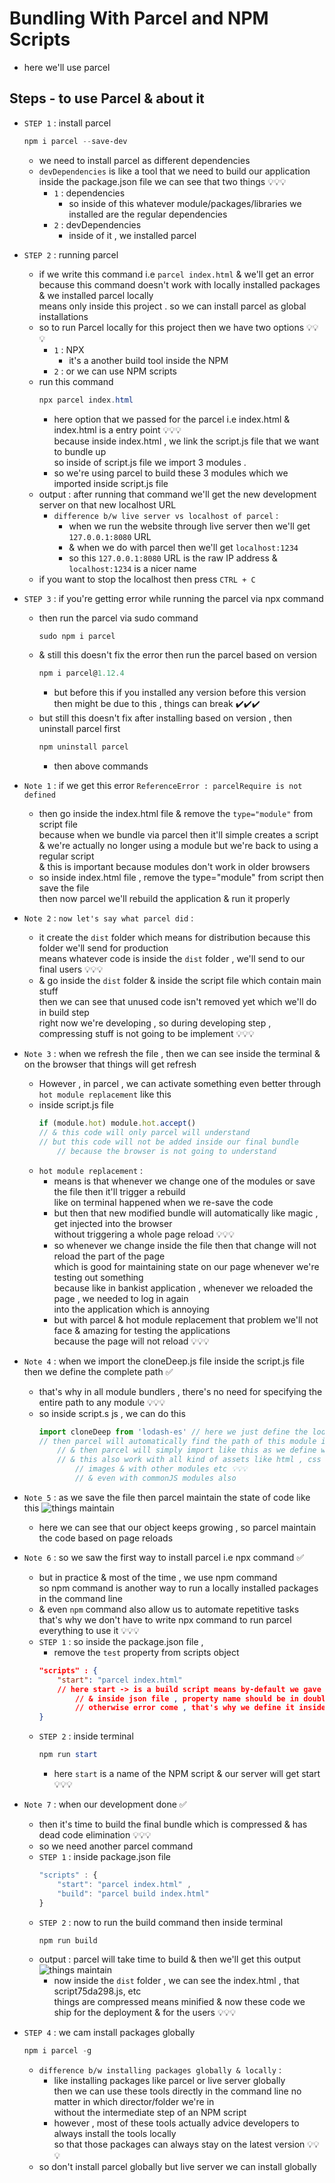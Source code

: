 # Bundling With Parcel and NPM Scripts

- here we'll use parcel

## Steps - to use Parcel & about it

- `STEP 1` : install parcel
    ```powershell
    npm i parcel --save-dev
    ```
    - we need to install parcel as different dependencies
    - `devDependencies` is like a tool that we need to build our application <br>
        inside the package.json file we can see that two things 💡💡💡
        - `1` : dependencies
            - so inside of this whatever module/packages/libraries we installed are the regular dependencies
        - `2` : devDependencies
            - inside of it , we installed parcel

- `STEP 2` : running parcel
    - if we write this command i.e `parcel index.html` & we'll get an error <br>
        because this command doesn't work with locally installed packages & we installed parcel locally <br>
        means only inside this project . so we can install parcel as global installations
    - so to run Parcel locally for this project then we have two options 💡💡💡
        - `1` : NPX
            - it's a another build tool inside the NPM
        - `2` : or we can use NPM scripts 
    - run this command 
        ```powershell
        npx parcel index.html
        ```
        - here option that we passed for the parcel i.e index.html & index.html is a entry point 💡💡💡 <br>
            because inside index.html , we link the script.js file that we want to bundle up <br> 
            so inside of script.js file we import 3 modules .
        - so we're using parcel to build these 3 modules which we imported inside script.js file 
    - output : after running that command we'll get the new development server on that new localhost URL 
        - `difference b/w live server vs localhost of parcel` : 
            - when we run the website through live server then we'll get `127.0.0.1:8080` URL <br>
            - & when we do with parcel then we'll get `localhost:1234`
            - so this `127.0.0.1:8080` URL is the raw IP address & `localhost:1234` is a nicer name
    - if you want to stop the localhost then press `CTRL + C`

- `STEP 3` : if you're getting error while running the parcel via npx command 
    - then run the parcel via sudo command
        ```powershell
        sudo npm i parcel
        ```
    - & still this doesn't fix the error then run the parcel based on version 
        ```powershell
        npm i parcel@1.12.4
        ```
        - but before this if you installed any version before this version then might be due to this , things can break ✔️✔️✔️
    - but still this doesn't fix after installing based on version , then uninstall parcel first
        ```powershell
        npm uninstall parcel
        ```
        - then above commands 

- `Note 1` : if we get this error `ReferenceError : parcelRequire is not defined`
    - then go inside the index.html file & remove the `type="module"` from script file <br>
        because when we bundle via parcel then it'll simple creates a script <br>
        & we're actually no longer using a module but we're back to using a regular script <br>
        & this is important because modules don't work in older browsers
    - so inside index.html file , remove the type="module" from script then save the file<br>
        then now parcel we'll rebuild the application & run it properly

- `Note 2` : `now let's say what parcel did` : 
    - it create the `dist` folder which means for distribution because this folder we'll send for production <br> 
        means whatever code is inside the `dist` folder , we'll send to our final users 💡💡💡
    - & go inside the `dist` folder & inside the script file which contain main stuff <br>
        then we can see that unused code isn't removed yet which we'll do in build step <br>
        right now we're developing , so during developing step , compressing stuff is not going to be implement 💡💡💡

- `Note 3` : when we refresh the file , then we can see inside the terminal & on the browser that things will get refresh
    - However , in parcel , we can activate something even better through `hot module replacement` like this
    - inside script.js file
        ```js
        if (module.hot) module.hot.accept()
        // & this code will only parcel will understand
        // but this code will not be added inside our final bundle
            // because the browser is not going to understand
        ```
    - `hot module replacement` : 
        - means is that whenever we change one of the modules or save the file then it'll trigger a rebuild <br>
            like on terminal happened when we re-save the code
        - but then that new modified bundle will automatically like magic , get injected into the browser <br> 
            without triggering a whole page reload 💡💡💡
        - so whenever we change inside the file then that change will not reload the part of the page <br> 
            which is good for maintaining state on our page whenever we're testing out something <br>
            because like in bankist application , whenever we reloaded the page , we needed to log in again <br>
            into the application which is annoying
        - but with parcel & hot module replacement that problem we'll not face & amazing for testing the applications <br>
            because the page will not reload 💡💡💡

- `Note 4` : when we import the cloneDeep.js file inside the script.js file then we define the complete path ✅
    - that's why in all module bundlers , there's no need for specifying the entire path to any module 💡💡💡
    - so inside script.s js , we can do this 
        ```js
        import cloneDeep from 'lodash-es' // here we just define the lodash-es library
        // then parcel will automatically find the path of this module i.e lodash-es 
            // & then parcel will simply import like this as we define without manually defining path
            // & this also work with all kind of assets like html , css , sass files , 
                // images & with other modules etc 💡💡💡
                // & even with commonJS modules also
        ```

- `Note 5` : as we save the file then parcel maintain the state of code like this 
    ![things maintain](../notes-pics/17-module/11-lecture/lecture-11-0.jpg)
    - here we can see that our object keeps growing , so parcel maintain the code based on page reloads

- `Note 6` : so we saw the first way to install parcel i.e npx command ✅
    - but in practice & most of the time , we use npm command <br>
        so npm command is another way to run a locally installed packages in the command line
    - & even `npm` command also allow us to automate repetitive tasks <br>
        that's why we don't have to write npx command to run parcel everything to use it 💡💡💡
    - `STEP 1` : so inside the package.json file , 
        - remove the `test` property from scripts object
        ```json
        "scripts" : {
            "start": "parcel index.html" 
            // here start -> is a build script means by-default we gave start -> name 
                // & inside json file , property name should be in double quotes 💡💡💡
                // otherwise error come , that's why we define it inside double quotes "start"  
        }
        ```
    - `STEP 2` : inside terminal
        ```powershell
        npm run start
        ```
        - here `start` is a name of the NPM script & our server will get start 💡💡💡

- `Note 7` : when our development done ✅
    - then it's time to build the final bundle which is compressed & has dead code elimination 💡💡💡
    - so we need another parcel command
    - `STEP 1` : inside package.json file
        ```js
        "scripts" : {
            "start": "parcel index.html" ,
            "build": "parcel build index.html"
        }
        ```
    - `STEP 2` : now to run the build command then inside terminal
        ```powershell
        npm run build
        ```
    - output : parcel will take time to build & then we'll get this output 
        ![things maintain](../notes-pics/17-module/11-lecture/lecture-11-1.jpg)
        - now inside the `dist` folder , we can see the index.html , that script75da298.js, etc <br>
            things are compressed means minified & now these code we ship for the deployment & for the users 💡💡💡

- `STEP 4` : we cam install packages globally
    ```powershell
    npm i parcel -g
    ```
    - `difference b/w installing packages globally & locally` : 
        - like installing packages like parcel or live server globally <br> 
            then we can use these tools directly in the command line no matter in which director/folder we're in <br>
            without the intermediate step of an NPM script 
        - however , most of these tools actually advice developers to always install the tools locally <br>
            so that those packages can always stay on the latest version 💡💡💡
    - so don't install parcel globally but live server we can install globally
